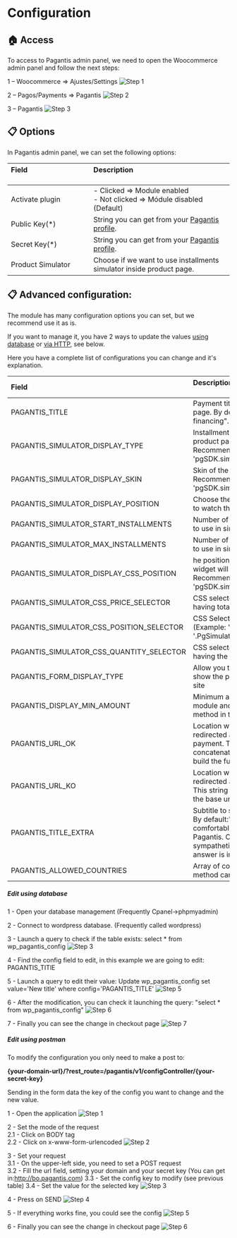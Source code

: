 # Configuration

## :house: Access

To access to Pagantis admin panel, we need to open the Woocommerce admin panel and follow the next steps:

1 – Woocommerce => Ajustes/Settings
![Step 1](./woocommerce_configuration_1.png?raw=true "Step 1")

2 – Pagos/Payments => Pagantis
![Step 2](./woocommerce_configuration_2.png?raw=true "Step 2")

3 – Pagantis
![Step 3](./woocommerce_configuration_3.png?raw=true "Step 3")

## :clipboard: Options
In Pagantis admin panel, we can set the following options:

| Field &nbsp;&nbsp;&nbsp;&nbsp;&nbsp;&nbsp;&nbsp;&nbsp;&nbsp;&nbsp;&nbsp;&nbsp;&nbsp;&nbsp;&nbsp;&nbsp;&nbsp;&nbsp;&nbsp;&nbsp;&nbsp;&nbsp;&nbsp;&nbsp;&nbsp;&nbsp;&nbsp;&nbsp;&nbsp;&nbsp;&nbsp;&nbsp;&nbsp;&nbsp;&nbsp;| Description<br/><br/>
| :------------- |:-------------| 
| Activate plugin   | - Clicked => Module enabled<br/> - Not clicked => Módule disabled (Default)
| Public Key(*) |  String you can get from your [Pagantis profile](https://bo.pagantis.com/shop).
| Secret Key(*) |  String you can get from your [Pagantis profile](https://bo.pagantis.com/shop). 
| Product Simulator    |  Choose if we want to use installments simulator inside product page.


## :clipboard: Advanced configuration:
The module has many configuration options you can set, but we recommend use it as is.

If you want to manage it, you have 2 ways to update the values [using database](./configuration.md#edit-using-database) or [via HTTP](./configuration.md#edit-using-postman), see below.

Here you have a complete list of configurations you can change and it's explanation. 


| Field | Description<br/><br/>
| :------------- |:-------------| 
| PAGANTIS_TITLE                           | Payment title to show in checkout page. By default:"Instant financing".
| PAGANTIS_SIMULATOR_DISPLAY_TYPE          | Installments simulator skin inside product page, in positive case. Recommended value: 'pgSDK.simulator.types.SIMPLE'.
| PAGANTIS_SIMULATOR_DISPLAY_SKIN          | Skin of the product page simulator. Recommended value: 'pgSDK.simulator.skins.BLUE'.
| PAGANTIS_SIMULATOR_DISPLAY_POSITION      | Choose the place where you want to watch the simulator.
| PAGANTIS_SIMULATOR_START_INSTALLMENTS    | Number of installments by default to use in simulator.
| PAGANTIS_SIMULATOR_MAX_INSTALLMENTS      | Number of maximum installments to use in simulator.
| PAGANTIS_SIMULATOR_DISPLAY_CSS_POSITION  | he position where the simulator widget will be injected. Recommended value: 'pgSDK.simulator.positions.INNER'.
| PAGANTIS_SIMULATOR_CSS_PRICE_SELECTOR    | CSS selector with DOM element having totalAmount value.
| PAGANTIS_SIMULATOR_CSS_POSITION_SELECTOR | CSS Selector to inject the widget. (Example: '#simulator', '.PgSimulator')
| PAGANTIS_SIMULATOR_CSS_QUANTITY_SELECTOR | CSS selector with DOM element having the quantity selector value.
| PAGANTIS_FORM_DISPLAY_TYPE               | Allow you to select the way to show the payment form in your site
| PAGANTIS_DISPLAY_MIN_AMOUNT              | Minimum amount to use the module and show the payment method in the checkout page.
| PAGANTIS_URL_OK                          | Location where user will be redirected after a successful payment. This string will be concatenated to the base url to build the full url
| PAGANTIS_URL_KO                          | Location where user will be redirected after a wrong payment. This string will be concatenated to the base url to build the full url
| PAGANTIS_TITLE_EXTRA                     | Subtitle to show in checkout page. By default:"Pay up to 12 comfortable installments with Pagantis. Completely online and sympathetic request, and the answer is immediate!"  
| PAGANTIS_ALLOWED_COUNTRIES               | Array of country codes where the method can be used 

##### Edit using database
1 - Open your database management (Frequently Cpanel->phpmyadmin) 

2 - Connect to wordpress database. (Frequently called wordpress)

3 - Launch a query to check if the table exists: select * from wp_pagantis_config
![Step 3](./sql_step3.png?raw=true "Step 1")

4 - Find the config field to edit, in this example we are going to edit: PAGANTIS_TITlE 

5 - Launch a query to edit their value: Update wp_pagantis_config set value='New title' where config='PAGANTIS_TITLE'
![Step 5](./sql_step5.png?raw=true "Step 5")

6 - After the modification, you can check it launching the query: "select * from wp_pagantis_config"
![Step 6](./sql_step6.png?raw=true "Step 6")

7 - Finally you can see the change in checkout page
![Step 7](./sql_step7.png?raw=true "Step 7")

##### Edit using postman

To modify the configuration you only need to make a post to:

<strong>{your-domain-url}/?rest_route=/pagantis/v1/configController/{your-secret-key}</strong>

Sending in the form data the key of the config you want to change and the new value.

1 - Open the application
![Step 1](./postman_step1.png?raw=true "Step 1")

2 - Set the mode of the request  
2.1 - Click on BODY tag  
2.2 - Click on x-www-form-urlencoded
![Step 2](./postman_step2.png?raw=true "Step 2")

3 - Set your request  
3.1 - On the upper-left side, you need to set a POST request   
3.2 - Fill the url field, setting your domain and your secret key (You can get in:http://bo.pagantis.com) 
3.3 - Set the config key to modify (see previous table) 
3.4 - Set the value for the selected key 
![Step 3](./postman_step3.png?raw=true "Step 3")

4 - Press on SEND
![Step 4](./postman_step4.png?raw=true "Step 4")

5 - If everything works fine, you could see the config 
![Step 5](./postman_step5.png?raw=true "Step 5")

6 - Finally you can see the change in checkout page
![Step 6](./sql_step7.png?raw=true "Step 6")

